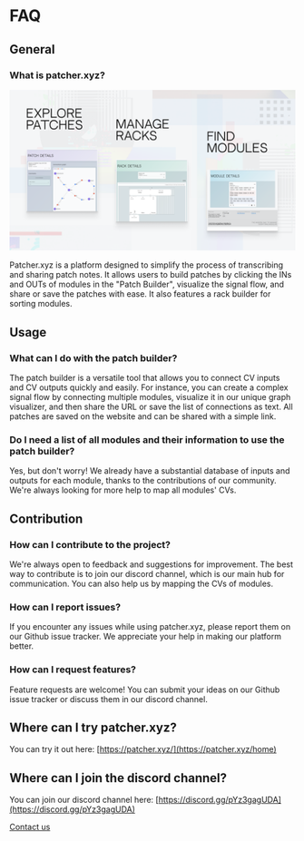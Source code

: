 # FAQ

## General

### What is patcher.xyz?

![Patcher Promo Image](.gitbook/assets/patcher_promo_4.png)

Patcher.xyz is a platform designed to simplify the process of transcribing and sharing patch notes. It allows users to build patches by clicking the INs and OUTs of modules in the "Patch Builder", visualize the signal flow, and share or save the patches with ease. It also features a rack builder for sorting modules.

## Usage

### What can I do with the patch builder?

The patch builder is a versatile tool that allows you to connect CV inputs and CV outputs quickly and easily. For instance, you can create a complex signal flow by connecting multiple modules, visualize it in our unique graph visualizer, and then share the URL or save the list of connections as text. All patches are saved on the website and can be shared with a simple link.

### Do I need a list of all modules and their information to use the patch builder?

Yes, but don't worry! We already have a substantial database of inputs and outputs for each module, thanks to the contributions of our community. We're always looking for more help to map all modules' CVs.

## Contribution

### How can I contribute to the project?

We're always open to feedback and suggestions for improvement. The best way to contribute is to join our discord channel, which is our main hub for communication. You can also help us by mapping the CVs of modules.

### How can I report issues?

If you encounter any issues while using patcher.xyz, please report them on our Github issue tracker. We appreciate your help in making our platform better.

### How can I request features?

Feature requests are welcome! You can submit your ideas on our Github issue tracker or discuss them in our discord channel.

## Where can I try patcher.xyz?

You can try it out here: [https://patcher.xyz/](https://patcher.xyz/home)

## Where can I join the discord channel?

You can join our discord channel here: [https://discord.gg/pYz3gagUDA](https://discord.gg/pYz3gagUDA)

[Contact us](https://github.com/Polyterative/Patcher-docs/blob/main/the-project/contact-us-help-community.md)
